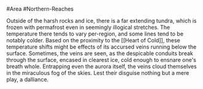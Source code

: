 #Area #Northern-Reaches 

Outside of the harsh rocks and ice, there is a far extending tundra, which is frozen with permafrost even in seemingly illogical stretches. The temperature there tends to vary per-region, and some lines tend to be notably colder. Based on the proximity to the [[Heart of Cold]], these temperature shifts might be effects of its accursed veins running below the surface.
Sometimes, the veins are seen, as the despicable conduits break through the surface, encased in clearest ice, cold enough to ensnare one's breath whole. 
Entrapping even the aurora itself, the veins cloud themselves in the miraculous fog of the skies. Lest their disguise nothing but a mere play, a dalliance. 